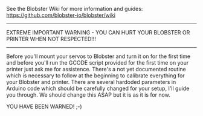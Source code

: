 See the Blobster Wiki for more information and guides: https://github.com/blobster-io/blobster/wiki

*******************************************************************************************
EXTREME IMPORTANT WARNING - YOU CAN HURT YOUR BLOBSTER OR PRINTER WHEN NOT RESPECTED!!!
*******************************************************************************************

Before you'll mount your servos to Blobster and turn it on for the first time and before you'll run the GCODE script provided for the first time on your printer just ask me for assistence. There's a not yet documented routine which is necessary to follow at the beginning to calibrate everything for your Blobster and printer. There are several hardoded parameters in Arduino code which should be carefully changed for your setup, I'll guide you through. We should change this ASAP but it is as it is for now.

YOU HAVE BEEN WARNED! ;-)
